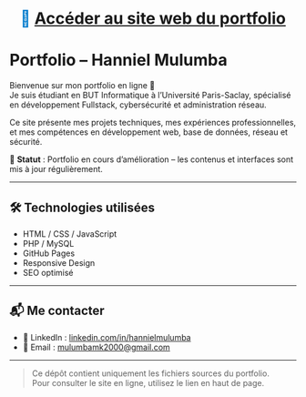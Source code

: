 <h2 style="text-align:center; font-size:2em; color:#007acc;">
  🔗 <a href="https://hannielmk2019.github.io/Portfolio-hanniel-mulumba/" target="_blank">Accéder au site web du portfolio</a>
</h2>

# Portfolio – Hanniel Mulumba

Bienvenue sur mon portfolio en ligne 👋  
Je suis étudiant en BUT Informatique à l’Université Paris-Saclay, spécialisé en développement Fullstack, cybersécurité et administration réseau.

Ce site présente mes projets techniques, mes expériences professionnelles, et mes compétences en développement web, base de données, réseau et sécurité.

📌 **Statut** : Portfolio en cours d’amélioration – les contenus et interfaces sont mis à jour régulièrement.

---

## 🛠️ Technologies utilisées

- HTML / CSS / JavaScript
- PHP / MySQL
- GitHub Pages
- Responsive Design
- SEO optimisé

---

## 📬 Me contacter

- 💼 LinkedIn : [linkedin.com/in/hannielmulumba](https://www.linkedin.com/in/hannielmulumba)
- 📧 Email : mulumbamk2000@gmail.com

---

> Ce dépôt contient uniquement les fichiers sources du portfolio.  
> Pour consulter le site en ligne, utilisez le lien en haut de page.
